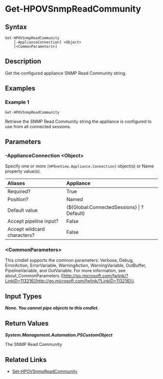 ﻿---
description: GRetrieve Appliance SNMP Read Community.
---

# Get-HPOVSnmpReadCommunity

## Syntax

```text
Get-HPOVSnmpReadCommunity
    [-ApplianceConnection] <Object>
    [<CommonParameters>]
```

## Description

Get the configured appliance SNMP Read Community string.

## Examples

###  Example 1 

```text
Get-HPOVSnmpReadCommunity

```

Retrieve the SNMP Read Community string the appliance is configured to use from all connected sessions.

## Parameters

### -ApplianceConnection &lt;Object&gt;

Specify one or more `[HPOneView.Appliance.Connection]` object(s) or Name property value(s).

| Aliases | Appliance |
| :--- | :--- |
| Required? | True |
| Position? | Named |
| Default value | (${Global:ConnectedSessions} &vert; ? Default) |
| Accept pipeline input? | False |
| Accept wildcard characters? | False |

### &lt;CommonParameters&gt;

This cmdlet supports the common parameters: Verbose, Debug, ErrorAction, ErrorVariable, WarningAction, WarningVariable, OutBuffer, PipelineVariable, and OutVariable. For more information, see about\_CommonParameters \([http://go.microsoft.com/fwlink/?LinkID=113216](http://go.microsoft.com/fwlink/?LinkID=113216)\)

## Input Types

_**None.  You cannot pipe objects to this cmdlet.**_

## Return Values

_**System.Management.Automation.PSCustomObject**_

The SNMP Read Community

## Related Links

* [Set-HPOVSnmpReadCommunity](set-hpovsnmpreadcommunity.md)
